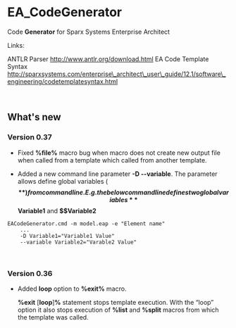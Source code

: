 EA\_CodeGenerator
=================

Code **Generator** for Sparx Systems Enterprise Architect

Links:

ANTLR Parser http://www.antlr.org/download.html EA Code Template Syntax
http://sparxsystems.com/enterprise\_architect\_user\_guide/12.1/software\_engineering/codetemplatesyntax.html

 

What's new
----------

### Version 0.37

-   Fixed **%file%** macro bug when macro does not create new output file when
    called from a template which called from another template.

-   Added a new command line parameter **-D --variable**. The parameter allows
    define global variables (**$$**) from command line.  
    E.g. the below command line defines two global variables **$$Variable1**
    and **$$Variable2**

~~~~~~~~~~~~~~~~~~~~~~~~~~~~~~~~~~~~~~~~~~~~~~~~~~~~~~~~~~~~~~~~~~~~~~~~~~~~~~~~
EACodeGenerator.cmd -m model.eap -e "Element name" 
	... 
	-D Variable1="Variable1 Value" 
	--variable Variable2="Varable2 Value" 
~~~~~~~~~~~~~~~~~~~~~~~~~~~~~~~~~~~~~~~~~~~~~~~~~~~~~~~~~~~~~~~~~~~~~~~~~~~~~~~~

 

### Version 0.36

-   Added **loop** option to **%exit%** macro.

    **%exit** [**loop**]**%** statement stops template execution. With the
    “loop” option it also stops execution of **%list** and **%split** macros
    from which the template was called.
